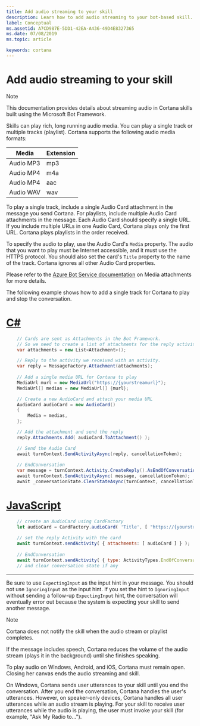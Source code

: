 ```yaml
---
title: Add audio streaming to your skill
description: Learn how to add audio streaming to your bot-based skill.
label: Conceptual
ms.assetid: A7CD987E-5DD1-42EA-A436-49D4E8327365
ms.date: 07/08/2019
ms.topic: article

keywords: cortana
---
```


# Add audio streaming to your skill

> [!NOTE]
> This documentation provides details about streaming audio in Cortana skills built using the Microsoft Bot Framework.
>

Skills can play rich, long running audio media. You can play a single track or multiple tracks (playlist). Cortana supports the following audio media formats:

|Media|Extension
|-|-
|Audio MP3|mp3
|Audio MP4|m4a
|Audio MP4|aac
|Audio WAV|wav

To play a single track, include a single Audio Card attachment in the message you send Cortana. For playlists, include multiple Audio Card attachments in the message. Each Audio Card should specify a single URL. If you include multiple URLs in one Audio Card, Cortana plays only the first URL. Cortana plays playlists in the order received. 

To specify the audio to play, use the Audio Card's `Media` property. The audio that you want to play must be Internet accessible, and it must use the HTTPS protocol. You should also set the card's `Title` property to the name of the track. Cortana ignores all other Audio Card properties.

Please refer to the [Azure Bot Service documentation](/azure/bot-service/bot-builder-howto-add-media-attachments?preserve-view=true&view=azure-bot-service-4.0) on Media attachments for more details.

The following example shows how to add a single track for Cortana to play and stop the conversation.

# [C#](#tab/cs)

```csharp
    // Cards are sent as Attachments in the Bot Framework.
    // So we need to create a list of attachments for the reply activity.
    var attachments = new List<Attachment>();

    // Reply to the activity we received with an activity.
    var reply = MessageFactory.Attachment(attachments);
    
    // Add a single media URL for Cortana to play
    MediaUrl murl = new MediaUrl("https://{yourstreamurl}");
    MediaUrl[] medias = new MediaUrl[] {murl};

    // Create a new AudioCard and attach your media URL
    AudioCard audioCard = new AudioCard()
    {
        Media = medias,
    };

    // Add the attachment and send the reply
    reply.Attachments.Add( audioCard.ToAttachment() );

    // Send the Audio Card
    await turnContext.SendActivityAsync(reply, cancellationToken);
    
    // EndConversation
    var message = turnContext.Activity.CreateReply().AsEndOfConversationActivity();
    await turnContext.SendActivityAsync( message, cancellationToken);
    await _conversationState.ClearStateAsync(turnContext, cancellationToken); // if you have state
```

# [JavaScript](#tab/js)

```javascript
    // create an AudioCard using CardFactory
    let audioCard = CardFactory.audioCard( 'Title', [ "https://{yourstreamurl}" ] );
    
    // set the reply Activity with the card
    await turnContext.sendActivity( { attachments: [ audioCard ] } );
    
    // EndConversation
    await turnContext.sendActivity( { type: ActivityTypes.EndOfConversation, code: EndOfConversationCodes.CompletedSuccessfully } );
    // and clear conversation state if any
```

---

Be sure to use `ExpectingInput` as the input hint in your message. You should not use `IgnoringInput` as the input hint. If you set the hint to `IgnoringInput` without sending a follow-up `ExpectingInput` hint, the conversation will eventually error out because the system is expecting your skill to send another message.

> [!NOTE]
> Cortana does not notify the skill when the audio stream or playlist completes.

If the message includes speech, Cortana reduces the volume of the audio stream (plays it in the background) until she finishes speaking.

To play audio on Windows, Android, and iOS, Cortana must remain open. Closing her canvas ends the audio streaming and skill.

On Windows, Cortana sends user utterances to your skill until you end the conversation. After you end the conversation, Cortana handles the user's utterances. However, on speaker-only devices, Cortana handles all user utterances while an audio stream is playing. For your skill to receive user utterances while the audio is playing, the user must invoke your skill (for example, "Ask My Radio to...").